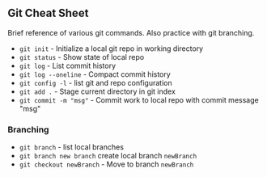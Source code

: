 ## Git Cheat Sheet

Brief reference of various git commands. Also practice with git branching.

* `git init` - Initialize a local git repo in working directory
* `git status` - Show state of local repo
* `git log` - List commit history
* `git log --oneline` - Compact commit history
* `git config -l` - list git and repo configuration
* `git add .` - Stage current directory in git index
* `git commit -m "msg"` - Commit work to local repo with commit message "msg"

### Branching
* `git branch` - list local branches
* `git branch new branch` create local branch `newBranch`
* `git checkout newBranch` - Move to branch `newBranch`
